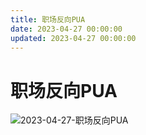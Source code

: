 ```yaml
---
title: 职场反向PUA
date: 2023-04-27 00:00:00
updated: 2023-04-27 00:00:00
---
```


# 职场反向PUA
![2023-04-27-职场反向PUA](assets/2023-04-27-职场反向PUA.jpeg)

